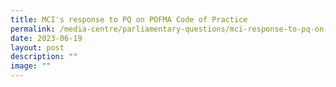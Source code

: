 ```yaml
---
title: MCI's response to PQ on POFMA Code of Practice
permalink: /media-centre/parliamentary-questions/mci-response-to-pq-on-pofma-code-of-practice/
date: 2023-06-19
layout: post
description: ""
image: ""
---
```

